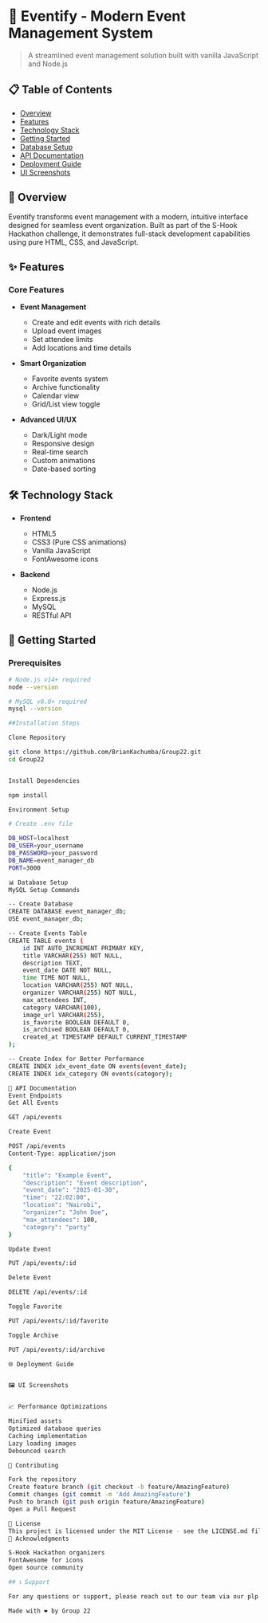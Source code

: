 # 🎉 Eventify - Modern Event Management System

> A streamlined event management solution built with vanilla JavaScript and Node.js

## 📋 Table of Contents

- [Overview](#overview)
- [Features](#features)
- [Technology Stack](#technology-stack)
- [Getting Started](#getting-started)
- [Database Setup](#database-setup)
- [API Documentation](#api-documentation)
- [Deployment Guide](#deployment-guide)
- [UI Screenshots](#ui-screenshots)

## 🌟 Overview

Eventify transforms event management with a modern, intuitive interface designed for seamless event organization. Built as part of the S-Hook Hackathon challenge, it demonstrates full-stack development capabilities using pure HTML, CSS, and JavaScript.

## ✨ Features

### Core Features

- **Event Management**
  - Create and edit events with rich details
  - Upload event images
  - Set attendee limits
  - Add locations and time details

- **Smart Organization**
  - Favorite events system
  - Archive functionality
  - Calendar view
  - Grid/List view toggle

- **Advanced UI/UX**
  - Dark/Light mode
  - Responsive design
  - Real-time search
  - Custom animations
  - Date-based sorting

## 🛠 Technology Stack

- **Frontend**
  - HTML5
  - CSS3 (Pure CSS animations)
  - Vanilla JavaScript
  - FontAwesome icons

- **Backend**
  - Node.js
  - Express.js
  - MySQL
  - RESTful API

## 🚀 Getting Started

### Prerequisites

```bash
# Node.js v14+ required
node --version

# MySQL v8.0+ required
mysql --version

##Installation Steps

Clone Repository

git clone https://github.com/BrianKachumba/Group22.git
cd Group22


Install Dependencies

npm install

Environment Setup

# Create .env file

DB_HOST=localhost
DB_USER=your_username
DB_PASSWORD=your_password
DB_NAME=event_manager_db
PORT=3000

📊 Database Setup
MySQL Setup Commands

-- Create Database
CREATE DATABASE event_manager_db;
USE event_manager_db;

-- Create Events Table
CREATE TABLE events (
    id INT AUTO_INCREMENT PRIMARY KEY,
    title VARCHAR(255) NOT NULL,
    description TEXT,
    event_date DATE NOT NULL,
    time TIME NOT NULL,
    location VARCHAR(255) NOT NULL,
    organizer VARCHAR(255) NOT NULL,
    max_attendees INT,
    category VARCHAR(100),
    image_url VARCHAR(255),
    is_favorite BOOLEAN DEFAULT 0,
    is_archived BOOLEAN DEFAULT 0,
    created_at TIMESTAMP DEFAULT CURRENT_TIMESTAMP
);

-- Create Index for Better Performance
CREATE INDEX idx_event_date ON events(event_date);
CREATE INDEX idx_category ON events(category);

📡 API Documentation
Event Endpoints
Get All Events

GET /api/events

Create Event

POST /api/events
Content-Type: application/json

{
    "title": "Example Event",
    "description": "Event description",
    "event_date": "2025-01-30",
    "time": "22:02:00",
    "location": "Nairobi",
    "organizer": "John Doe",
    "max_attendees": 100,
    "category": "party"
}

Update Event

PUT /api/events/:id

Delete Event

DELETE /api/events/:id

Toggle Favorite

PUT /api/events/:id/favorite

Toggle Archive

PUT /api/events/:id/archive

🌐 Deployment Guide


🖼 UI Screenshots


📈 Performance Optimizations

Minified assets
Optimized database queries
Caching implementation
Lazy loading images
Debounced search

👥 Contributing

Fork the repository
Create feature branch (git checkout -b feature/AmazingFeature)
Commit changes (git commit -m 'Add AmazingFeature')
Push to branch (git push origin feature/AmazingFeature)
Open a Pull Request

📄 License
This project is licensed under the MIT License - see the LICENSE.md file for details.
🙏 Acknowledgments

S-Hook Hackathon organizers
FontAwesome for icons
Open source community

## 📞 Support

For any questions or support, please reach out to our team via our plp communication channels or contact us

Made with ❤️ by Group 22
